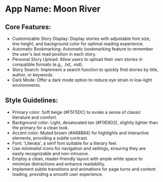 # **App Name**: Moon River

## Core Features:

- Customizable Story Display: Display stories with adjustable font size, line height, and background color for optimal reading experience.
- Automatic Bookmarking: Automatic bookmarking feature to remember the user's last read position in each story.
- Personal Story Upload: Allow users to upload their own stories in compatible formats (e.g., .txt, .md).
- Story Search: Implement a search function to quickly find stories by title, author, or keywords.
- Dark Mode: Offer a dark mode option to reduce eye strain in low-light environments.

## Style Guidelines:

- Primary color: Soft beige (#F5F5DC) to evoke a sense of classic literature and comfort.
- Background color: Light, desaturated tan (#F0E6D2), slightly lighter than the primary for a clean look.
- Accent color: Muted brown (#A68B64) for highlights and interactive elements, providing a subtle contrast.
- Font: 'Literata', a serif font suitable for a literary feel.
- Use minimalist icons for navigation and settings, ensuring they are easily recognizable and non-intrusive.
- Employ a clean, reader-friendly layout with ample white space to minimize distractions and enhance readability.
- Implement subtle transitions and animations for page turns and content loading, providing a smooth user experience.